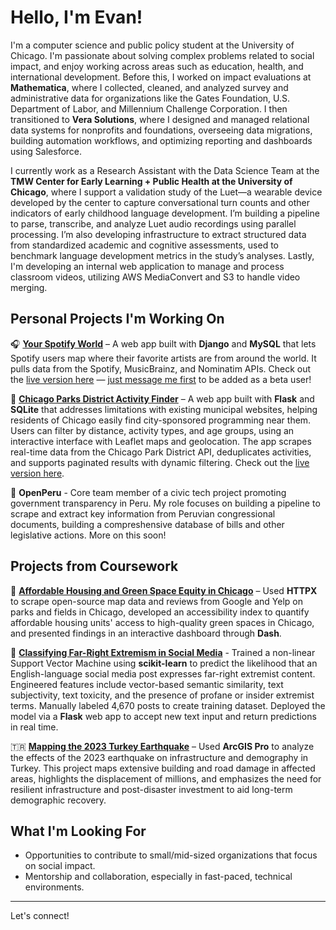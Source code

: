# Hello, I'm Evan!
I'm a computer science and public policy student at the University of Chicago. I'm passionate about solving complex problems related to social impact, and enjoy working across areas such as education, health, and international development. Before this, I worked on impact evaluations at **Mathematica**, where I collected, cleaned, and analyzed survey and administrative data for organizations like the Gates Foundation, U.S. Department of Labor, and Millennium Challenge Corporation. I then transitioned to **Vera Solutions**, where I designed and managed relational data systems for nonprofits and foundations, overseeing data migrations, building automation workflows, and optimizing reporting and dashboards using Salesforce.

I currently work as a Research Assistant with the Data Science Team at the **TMW Center for Early Learning + Public Health at the University of Chicago**, where I support a validation study of the Luet—a wearable device developed by the center to capture conversational turn counts and other indicators of early childhood language development. I’m building a pipeline to parse, transcribe, and analyze Luet audio recordings using parallel processing. I’m also developing infrastructure to extract structured data from standardized academic and cognitive assessments, used to benchmark language development metrics in the study’s analyses. Lastly, I'm developing an internal web application to manage and process classroom videos, utilizing AWS MediaConvert and S3 to handle video merging.

## Personal Projects I'm Working On  

🎧 [**Your Spotify World**](https://github.com/evanfantozzi/spotify_map) – A web app built with **Django** and **MySQL** that lets Spotify users map where their favorite artists are from around the world. It pulls data from the Spotify, MusicBrainz, and Nominatim APIs. Check out the [live version here](https://evanfantozzi.pythonanywhere.com) — [just message me first](mailto:evanfantozzi@gmail.com) to be added as a beta user!

🎨 [**Chicago Parks District Activity Finder**](https://github.com/evanfantozzi/ChicagoActivities) – A web app built with **Flask** and **SQLite** that addresses limitations with existing municipal websites, helping residents of Chicago easily find city-sponsored programming near them. Users can filter by distance, activity types, and age groups, using an interactive interface with Leaflet maps and geolocation. The app scrapes real-time data from the Chicago Park District API, deduplicates activities, and supports paginated results with dynamic filtering. Check out the [live version here](https://chicagoactivities.onrender.com).

📜 **OpenPeru** - Core team member of a civic tech project promoting government transparency in Peru. My role focuses on building a pipeline to scrape and extract key information from Peruvian congressional documents, building a compreshensive database of bills and other legislative actions. More on this soon! 

## Projects from Coursework
🏡 [**Affordable Housing and Green Space Equity in Chicago**](https://github.com/evanfantozzi/GreenSpaceAccess) – Used **HTTPX** to scrape open-source map data and reviews from Google and Yelp on parks and fields in Chicago, developed an accessibility index to quantify affordable housing units' access to high-quality green spaces in Chicago, and presented findings in an interactive dashboard through **Dash**.

🎤 [**Classifying Far-Right Extremism in Social Media**](https://github.com/evanfantozzi/Extremist-Social-Media-Post-Detector/) - Trained a non-linear Support Vector Machine using **scikit-learn** to predict the likelihood that an English-language social media post expresses far-right extremist content. Engineered features include vector-based semantic similarity, text subjectivity, text toxicity, and the presence of profane or insider extremist terms. Manually labeled 4,670 posts to create training dataset. Deployed the model via a **Flask** web app to accept new text input and return predictions in real time.

🇹🇷 [**Mapping the 2023 Turkey Earthquake**](https://github.com/evanfantozzi/Mapping-2023-Turkiye-Earthquake) – Used **ArcGIS Pro** to analyze the effects of the 2023 earthquake on infrastructure and demography in Turkey. This project maps extensive building and road damage in affected areas, highlights the displacement of millions, and emphasizes the need for resilient infrastructure and post-disaster investment to aid long-term demographic recovery.

## What I'm Looking For  
- Opportunities to contribute to small/mid-sized organizations that focus on social impact.  
- Mentorship and collaboration, especially in fast-paced, technical environments.  

---

Let's connect!   
